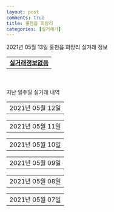 ```yaml
---
layout: post
comments: true
title: 홍천읍 희망리
categories: [실거래가]
---
```


2021년 05월 13일 홍천읍 희망리 실거래 정보

<table>
  <tr>
    <td colspan="4" style="font-weight: bold;"><a href="https://search.naver.com/search.naver?query=실거래정보없음">실거래정보없음</a></td>
  </tr>
    
</table>
    
<div style="margin-top: 50px; margin-bottom: 13px">지난 일주일 실거래 내역</div>

  <table style="width: 100%; margin-bottom: 1px">
      <tr class="header">
        <td>2021년 05월 12일</td>
      </tr>
      <tr class="child" style="display: none">
        <td>
            
        <table>
          <tr>
            <td colspan="4" style="font-weight: bold;"><a href="https://search.naver.com/search.naver?query=홍천 금호어울림 더퍼스트">홍천 금호어울림 더퍼스트</a></td>
          </tr>

          <tr>
            <td>전매</td>
            <td>12층</td>
            <td>114.9563㎡</td>
            <td>계약일 2021-04-16</td>
          </tr>
          <tr>
            <td colspan="4">40,169</td>
          </tr>
    
          <tr>
            <td>전매</td>
            <td>16층</td>
            <td>84.8568㎡</td>
            <td>계약일 2021-04-20</td>
          </tr>
          <tr>
            <td colspan="4">30,216</td>
          </tr>
    
          <tr>
            <td>전매</td>
            <td>13층</td>
            <td>84.9086㎡</td>
            <td>계약일 2021-05-11</td>
          </tr>
          <tr>
            <td colspan="4">30,135</td>
          </tr>
    
          <tr>
            <td>전매</td>
            <td>9층</td>
            <td>76.9639㎡</td>
            <td>계약일 2021-04-13</td>
          </tr>
          <tr>
            <td colspan="4">27,410</td>
          </tr>
    
          <tr>
            <td>전매</td>
            <td>15층</td>
            <td>76.9639㎡</td>
            <td>계약일 2021-04-23</td>
          </tr>
          <tr>
            <td colspan="4">27,391</td>
          </tr>
    
          <tr>
            <td>전매</td>
            <td>7층</td>
            <td>76.9712㎡</td>
            <td>계약일 2021-05-10</td>
          </tr>
          <tr>
            <td colspan="4">27,255</td>
          </tr>
    
          <tr>
            <td>전매</td>
            <td>10층</td>
            <td>76.9639㎡</td>
            <td>계약일 2021-04-30</td>
          </tr>
          <tr>
            <td colspan="4">27,160</td>
          </tr>
    
        </table>
    
        </td>
      </tr>
  </table>
    
  <table style="width: 100%; margin-bottom: 1px">
      <tr class="header">
        <td>2021년 05월 11일</td>
      </tr>
      <tr class="child" style="display: none">
        <td>
            
        <table>
          <tr>
            <td colspan="4" style="font-weight: bold;"><a href="https://search.naver.com/search.naver?query=홍천 금호어울림 더퍼스트">홍천 금호어울림 더퍼스트</a></td>
          </tr>

          <tr>
            <td>전매</td>
            <td>20층</td>
            <td>84.8568㎡</td>
            <td>계약일 2021-05-01</td>
          </tr>
          <tr>
            <td colspan="4">30,966</td>
          </tr>
    
          <tr>
            <td>전매</td>
            <td>16층</td>
            <td>84.9086㎡</td>
            <td>계약일 2021-05-07</td>
          </tr>
          <tr>
            <td colspan="4">30,435</td>
          </tr>
    
          <tr>
            <td>전매</td>
            <td>3층</td>
            <td>84.9086㎡</td>
            <td>계약일 2021-05-08</td>
          </tr>
          <tr>
            <td colspan="4">30,144</td>
          </tr>
    
          <tr>
            <td>전매</td>
            <td>10층</td>
            <td>84.8568㎡</td>
            <td>계약일 2021-04-26</td>
          </tr>
          <tr>
            <td colspan="4">29,969</td>
          </tr>
    
          <tr>
            <td>전매</td>
            <td>7층</td>
            <td>84.8568㎡</td>
            <td>계약일 2021-05-07</td>
          </tr>
          <tr>
            <td colspan="4">29,969</td>
          </tr>
    
          <tr>
            <td>전매</td>
            <td>2층</td>
            <td>84.81㎡</td>
            <td>계약일 2021-05-01</td>
          </tr>
          <tr>
            <td colspan="4">28,797</td>
          </tr>
    
          <tr>
            <td>전매</td>
            <td>10층</td>
            <td>76.9639㎡</td>
            <td>계약일 2021-05-08</td>
          </tr>
          <tr>
            <td colspan="4">27,410</td>
          </tr>
    
          <tr>
            <td>전매</td>
            <td>14층</td>
            <td>76.9639㎡</td>
            <td>계약일 2021-04-21</td>
          </tr>
          <tr>
            <td colspan="4">27,341</td>
          </tr>
    
          <tr>
            <td>전매</td>
            <td>8층</td>
            <td>76.9639㎡</td>
            <td>계약일 2021-05-07</td>
          </tr>
          <tr>
            <td colspan="4">27,110</td>
          </tr>
    
        </table>
    
        </td>
      </tr>
  </table>
    
  <table style="width: 100%; margin-bottom: 1px">
      <tr class="header">
        <td>2021년 05월 10일</td>
      </tr>
      <tr class="child" style="display: none">
        <td>
            
        <table>
          <tr>
            <td colspan="4" style="font-weight: bold;"><a href="https://search.naver.com/search.naver?query=실거래정보없음">실거래정보없음</a></td>
          </tr>

        </table>
    
        </td>
      </tr>
  </table>
    
  <table style="width: 100%; margin-bottom: 1px">
      <tr class="header">
        <td>2021년 05월 09일</td>
      </tr>
      <tr class="child" style="display: none">
        <td>
            
        <table>
          <tr>
            <td colspan="4" style="font-weight: bold;"><a href="https://search.naver.com/search.naver?query=실거래정보없음">실거래정보없음</a></td>
          </tr>

        </table>
    
        </td>
      </tr>
  </table>
    
  <table style="width: 100%; margin-bottom: 1px">
      <tr class="header">
        <td>2021년 05월 08일</td>
      </tr>
      <tr class="child" style="display: none">
        <td>
            
        <table>
          <tr>
            <td colspan="4" style="font-weight: bold;"><a href="https://search.naver.com/search.naver?query=홍천 금호어울림 더퍼스트">홍천 금호어울림 더퍼스트</a></td>
          </tr>

          <tr>
            <td>전매</td>
            <td>11층</td>
            <td>114.9563㎡</td>
            <td>계약일 2021-04-26</td>
          </tr>
          <tr>
            <td colspan="4">40,119</td>
          </tr>
    
          <tr>
            <td>전매</td>
            <td>5층</td>
            <td>114.9563㎡</td>
            <td>계약일 2021-04-22</td>
          </tr>
          <tr>
            <td colspan="4">39,903</td>
          </tr>
    
          <tr>
            <td>전매</td>
            <td>4층</td>
            <td>114.9563㎡</td>
            <td>계약일 2021-05-07</td>
          </tr>
          <tr>
            <td colspan="4">37,976</td>
          </tr>
    
          <tr>
            <td>전매</td>
            <td>12층</td>
            <td>84.8568㎡</td>
            <td>계약일 2021-05-04</td>
          </tr>
          <tr>
            <td colspan="4">30,966</td>
          </tr>
    
          <tr>
            <td>전매</td>
            <td>8층</td>
            <td>84.9086㎡</td>
            <td>계약일 2021-04-26</td>
          </tr>
          <tr>
            <td colspan="4">29,937</td>
          </tr>
    
          <tr>
            <td>전매</td>
            <td>14층</td>
            <td>76.9639㎡</td>
            <td>계약일 2021-04-14</td>
          </tr>
          <tr>
            <td colspan="4">27,241</td>
          </tr>
    
          <tr>
            <td>전매</td>
            <td>7층</td>
            <td>76.9639㎡</td>
            <td>계약일 2021-04-13</td>
          </tr>
          <tr>
            <td colspan="4">27,060</td>
          </tr>
    
          <tr>
            <td>전매</td>
            <td>4층</td>
            <td>76.9639㎡</td>
            <td>계약일 2021-04-14</td>
          </tr>
          <tr>
            <td colspan="4">26,938</td>
          </tr>
    
          <tr>
            <td>전매</td>
            <td>2층</td>
            <td>76.9639㎡</td>
            <td>계약일 2021-04-26</td>
          </tr>
          <tr>
            <td colspan="4">25,076</td>
          </tr>
    
          <tr>
            <td>전매</td>
            <td>6층</td>
            <td>59.8823㎡</td>
            <td>계약일 2021-04-15</td>
          </tr>
          <tr>
            <td colspan="4">21,546</td>
          </tr>
    
        </table>
    
        </td>
      </tr>
  </table>
    
  <table style="width: 100%; margin-bottom: 1px">
      <tr class="header">
        <td>2021년 05월 07일</td>
      </tr>
      <tr class="child" style="display: none">
        <td>
            
        <table>
          <tr>
            <td colspan="4" style="font-weight: bold;"><a href="https://search.naver.com/search.naver?query=우일2차(우일맨션)">우일2차(우일맨션)</a></td>
          </tr>

          <tr>
            <td>매매</td>
            <td>2층</td>
            <td>83.019㎡</td>
            <td>계약일 2021-04-27</td>
          </tr>
          <tr>
            <td colspan="4">17,700<br>기존최고가 17,700</td>
          </tr>
    
        </table>
        <table style="margin-top: 5px">
          <tr>
            <td colspan="4" style="font-weight: bold;"><a href="https://search.naver.com/search.naver?query=홍천 금호어울림 더퍼스트">홍천 금호어울림 더퍼스트</a></td>
          </tr>
    
          <tr>
            <td>전매</td>
            <td>10층</td>
            <td>114.9563㎡</td>
            <td>계약일 2021-05-01</td>
          </tr>
          <tr>
            <td colspan="4">39,903</td>
          </tr>
    
          <tr>
            <td>전매</td>
            <td>6층</td>
            <td>84.8568㎡</td>
            <td>계약일 2021-04-14</td>
          </tr>
          <tr>
            <td colspan="4">29,919</td>
          </tr>
    
          <tr>
            <td>전매</td>
            <td>6층</td>
            <td>84.8568㎡</td>
            <td>계약일 2021-04-26</td>
          </tr>
          <tr>
            <td colspan="4">29,669</td>
          </tr>
    
          <tr>
            <td>전매</td>
            <td>20층</td>
            <td>76.9639㎡</td>
            <td>계약일 2021-05-02</td>
          </tr>
          <tr>
            <td colspan="4">27,091</td>
          </tr>
    
        </table>
    
        </td>
      </tr>
  </table>
    

